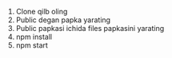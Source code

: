 1. Clone qilb oling
2. Public degan papka yarating
3. Public papkasi ichida files papkasini yarating
4. npm install
5. npm start
